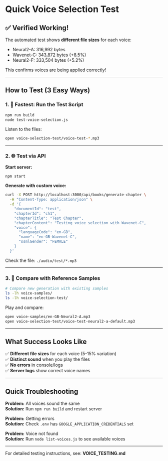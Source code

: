 # Quick Voice Selection Test

## ✅ Verified Working!

The automated test shows **different file sizes** for each voice:
- Neural2-A: 316,992 bytes
- Wavenet-C: 343,872 bytes (+8.5%)
- Neural2-F: 333,504 bytes (+5.2%)

This confirms voices are being applied correctly!

---

## How to Test (3 Easy Ways)

### 1. 🚀 Fastest: Run the Test Script

```bash
npm run build
node test-voice-selection.js
```

Listen to the files:
```bash
open voice-selection-test/voice-test-*.mp3
```

---

### 2. 🌐 Test via API

**Start server:**
```bash
npm start
```

**Generate with custom voice:**
```bash
curl -X POST http://localhost:3000/api/books/generate-chapter \
  -H "Content-Type: application/json" \
  -d '{
    "documentId": "test",
    "chapterId": "ch1",
    "chapterTitle": "Test Chapter",
    "chapterContent": "Testing voice selection with Wavenet-C",
    "voice": {
      "languageCode": "en-GB",
      "name": "en-GB-Wavenet-C",
      "ssmlGender": "FEMALE"
    }
  }'
```

Check the file: `./audio/test/*.mp3`

---

### 3. 🎯 Compare with Reference Samples

```bash
# Compare new generation with existing samples
ls -lh voice-samples/
ls -lh voice-selection-test/
```

Play and compare:
```bash
open voice-samples/en-GB-Neural2-A.mp3
open voice-selection-test/voice-test-neural2-a-default.mp3
```

---

## What Success Looks Like

✅ **Different file sizes** for each voice (5-15% variation)  
✅ **Distinct sound** when you play the files  
✅ **No errors** in console/logs  
✅ **Server logs** show correct voice names  

---

## Quick Troubleshooting

**Problem:** All voices sound the same  
**Solution:** Run `npm run build` and restart server

**Problem:** Getting errors  
**Solution:** Check `.env` has `GOOGLE_APPLICATION_CREDENTIALS` set

**Problem:** Voice not found  
**Solution:** Run `node list-voices.js` to see available voices

---

For detailed testing instructions, see: **VOICE_TESTING.md**
